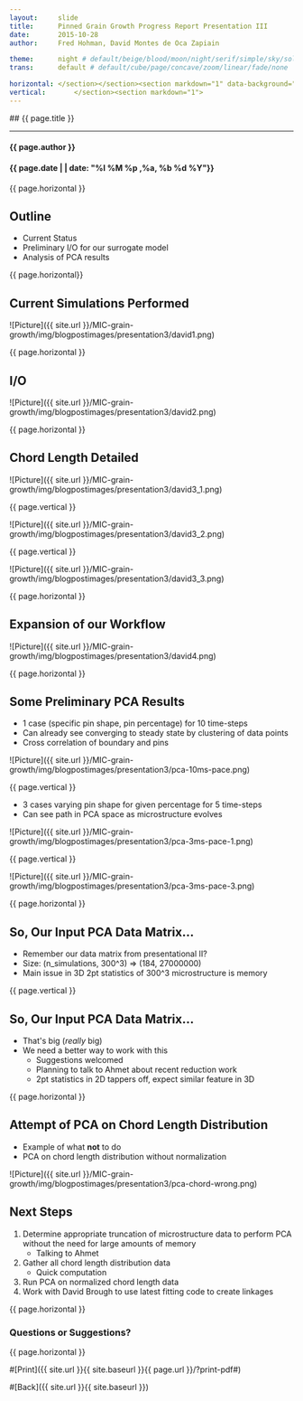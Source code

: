 ```yaml
---
layout:     slide
title:     	Pinned Grain Growth Progress Report Presentation III
date:      	2015-10-28
author:     Fred Hohman, David Montes de Oca Zapiain

theme:		night # default/beige/blood/moon/night/serif/simple/sky/solarized
trans:		default # default/cube/page/concave/zoom/linear/fade/none

horizontal:	</section></section><section markdown="1" data-background="http://ahmetcecen.github.io/project-pages/img/slidebackground.png"><section markdown="1">
vertical:		</section><section markdown="1">
---
```

<section markdown="1" data-background="http://ahmetcecen.github.io/project-pages/img/slidebackground.png"><section markdown="1">
## {{ page.title }}

<hr>

#### {{ page.author }}

#### {{ page.date | | date: "%I %M %p ,%a, %b %d %Y"}}

{{ page.horizontal }}

<!-- Start Writing Below in Markdown -->

## Outline

* Current Status
* Preliminary I/O for our surrogate model
* Analysis of PCA results

{{ page.horizontal}}

## Current Simulations Performed

![Picture]({{ site.url }}/MIC-grain-growth/img/blogpostimages/presentation3/david1.png)

{{ page.horizontal }}

## I/O

![Picture]({{ site.url }}/MIC-grain-growth/img/blogpostimages/presentation3/david2.png)

{{ page.horizontal }}

## Chord Length Detailed

![Picture]({{ site.url }}/MIC-grain-growth/img/blogpostimages/presentation3/david3_1.png)

{{ page.vertical }}

![Picture]({{ site.url }}/MIC-grain-growth/img/blogpostimages/presentation3/david3_2.png)

{{ page.vertical }}

![Picture]({{ site.url }}/MIC-grain-growth/img/blogpostimages/presentation3/david3_3.png)

{{ page.horizontal }}

## Expansion of our Workflow 

![Picture]({{ site.url }}/MIC-grain-growth/img/blogpostimages/presentation3/david4.png)

{{ page.horizontal }}

## Some Preliminary PCA Results 

* 1 case (specific pin shape, pin percentage) for 10 time-steps
* Can already see converging to steady state by clustering of data points
* Cross correlation of boundary and pins

![Picture]({{ site.url }}/MIC-grain-growth/img/blogpostimages/presentation3/pca-10ms-pace.png)

{{ page.vertical }}

* 3 cases varying pin shape for given percentage for 5 time-steps
* Can see path in PCA space as microstructure evolves

![Picture]({{ site.url }}/MIC-grain-growth/img/blogpostimages/presentation3/pca-3ms-pace-1.png)

{{ page.vertical }}

![Picture]({{ site.url }}/MIC-grain-growth/img/blogpostimages/presentation3/pca-3ms-pace-3.png)

{{ page.horizontal }}

## So, Our Input PCA Data Matrix...

* Remember our data matrix from presentational II?
* Size: (n_simulations, 300^3) => (184, 27000000)
* Main issue in 3D 2pt statistics of 300^3 microstructure is memory

{{ page.vertical }}

## So, Our Input PCA Data Matrix...

* That's big (*really* big)
* We need a better way to work with this
	* Suggestions welcomed
	* Planning to talk to Ahmet about recent reduction work
	* 2pt statistics in 2D tappers off, expect similar feature in 3D

{{ page.horizontal }}

## Attempt of PCA on Chord Length Distribution

* Example of what **not** to do
* PCA on chord length distribution without normalization

![Picture]({{ site.url }}/MIC-grain-growth/img/blogpostimages/presentation3/pca-chord-wrong.png)

## Next Steps

1. Determine appropriate truncation of microstructure data to perform PCA without the need for large amounts of memory
	* Talking to Ahmet
2. Gather all chord length distribution data
	* Quick computation
3. Run PCA on normalized chord length data
4. Work with David Brough to use latest fitting code to create linkages

{{ page.horizontal }}

# Questions or Suggestions?


<!-- End Here -->


{{ page.horizontal }}

#[Print]({{ site.url }}{{ site.baseurl }}{{ page.url }}/?print-pdf#)

#[Back]({{ site.url }}{{ site.baseurl }})

</section></section>

